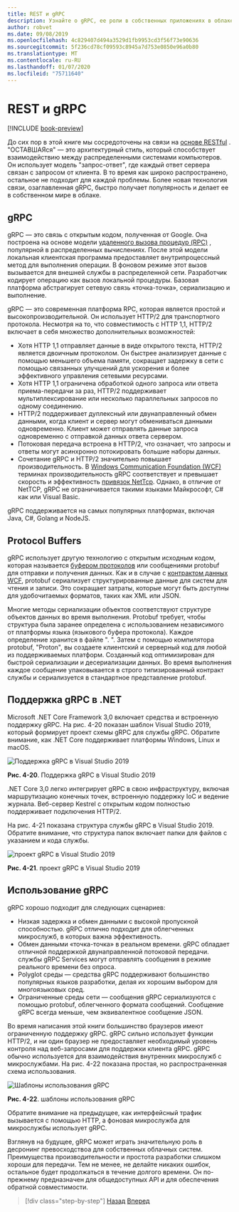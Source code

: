 ```yaml
---
title: REST и gRPC
description: Узнайте о gRPC, ее роли в собственных приложениях в облаке и о том, как она отличается от протокола HTTP RESTFUL.
author: robvet
ms.date: 09/08/2019
ms.openlocfilehash: 4c829407d494a3529d1fb9953cd3f56f73e90636
ms.sourcegitcommit: 5f236cd78cf09593c8945a7d753e0850e96a0b80
ms.translationtype: MT
ms.contentlocale: ru-RU
ms.lasthandoff: 01/07/2020
ms.locfileid: "75711640"
---
```

# <a name="rest-and-grpc"></a>REST и gRPC

[!INCLUDE [book-preview](../../../includes/book-preview.md)]

До сих пор в этой книге мы сосредоточены на связи на [основе RESTful](https://docs.microsoft.com/azure/architecture/best-practices/api-design) . "ОСТАВШАЯся" — это архитектурный стиль, который способствует взаимодействию между распределенными системами компьютеров. Он использует модель "запрос-ответ", где каждый ответ сервера связан с запросом от клиента. В то время как широко распространено, остальное не подходит для каждой проблемы. Более новая технология связи, озаглавленная gRPC, быстро получает популярность и делает ее в собственном мире в облаке.

## <a name="grpc"></a>gRPC

gRPC — это связь с открытым кодом, полученная от Google. Она построена на основе модели [удаленного вызова процедур (RPC)](https://en.wikipedia.org/wiki/Remote_procedure_call) , популярной в распределенных вычислениях. После этой модели локальная клиентская программа предоставляет внутрипроцессный метод для выполнения операции. В фоновом режиме этот вызов вызывается для внешней службы в распределенной сети. Разработчик кодирует операцию как вызов локальной процедуры. Базовая платформа абстрагирует сетевую связь «точка-точка», сериализацию и выполнение.

gRPC — это современная платформа RPC, которая является простой и высокопроизводительной. Он использует HTTP/2 для транспортного протокола. Несмотря на то, что совместимость с HTTP 1,1, HTTP/2 включает в себя множество дополнительных возможностей:

- Хотя HTTP 1,1 отправляет данные в виде открытого текста, HTTP/2 является двоичным протоколом. Он быстрее анализирует данные с помощью меньшего объема памяти, сокращает задержку в сети с помощью связанных улучшений для ускорения и более эффективного управления сетевыми ресурсами.
- Хотя HTTP 1,1 ограничена обработкой одного запроса или ответа приема-передачи за раз, HTTP/2 поддерживает мультиплексирование или несколько параллельных запросов по одному соединению.
- HTTP/2 поддерживает дуплексный или двунаправленный обмен данными, когда клиент и сервер могут обмениваться данными одновременно. Клиент может отправлять данные запроса одновременно с отправкой данных ответа сервером.
- Потоковая передача встроена в HTTP/2, что означает, что запросы и ответы могут асинхронно потокировать большие наборы данных.
- Сочетание gRPC и HTTP/2 значительно повышает производительность. В [Windows Communication Foundation (WCF)](https://docs.microsoft.com/dotnet/framework/wcf/whats-wcf) терминах производительность gRPC соответствует и превышает скорость и эффективность [привязок NetTcp](https://docs.microsoft.com/dotnet/api/system.servicemodel.nettcpbinding?view=netframework-4.8). Однако, в отличие от NetTCP, gRPC не ограничивается такими языками Майкрософт, C# как или Visual Basic.

gRPC поддерживается на самых популярных платформах, включая Java, C#, Golang и NodeJS.

## <a name="protocol-buffers"></a>Protocol Buffers

gRPC использует другую технологию с открытым исходным кодом, которая называется [буфером протоколов](https://developers.google.com/protocol-buffers/docs/overview) или сообщениями protobuf для отправки и получения данных. Как и в случае с [контрактом данных WCF](https://docs.microsoft.com/dotnet/framework/wcf/feature-details/using-data-contracts), protobuf сериализует структурированные данные для систем для чтения и записи. Это сокращает затраты, которые могут быть доступны для удобочитаемых форматов, таких как XML или JSON.

Многие методы сериализации объектов соответствуют структуре объектов данных во время выполнения. Protobuf требует, чтобы структура была заранее определена с использованием независимого от платформы языка (языкового буфера протокола). Каждое определение хранится в файле ". \". Затем с помощью компилятора protobuf, "Proton", вы создаете клиентский и серверный код для любой из поддерживаемых платформ. Созданный код оптимизирован для быстрой сериализации и десериализации данных. Во время выполнения каждое сообщение упаковывается в строго типизированный контракт службы и сериализуется в стандартное представление protobuf.

## <a name="grpc-support-in-net"></a>Поддержка gRPC в .NET

Microsoft .NET Core Framework 3,0 включает средства и встроенную поддержку gRPC. На рис. 4-20 показан шаблон Visual Studio 2019, который формирует проект схемы gRPC для службы gRPC. Обратите внимание, как .NET Core поддерживает платформы Windows, Linux и macOS.

![Поддержка gRPC в Visual Studio 2019](./media/visual-studio-2019-grpc-template.png)

**Рис. 4-20**. Поддержка gRPC в Visual Studio 2019

.NET Core 3,0 легко интегрирует gRPC в свою инфраструктуру, включая маршрутизацию конечных точек, встроенную поддержку IoC и ведение журнала. Веб-сервер Kestrel с открытым кодом полностью поддерживает подключения HTTP/2.

На рис. 4-21 показана структура службы gRPC в Visual Studio 2019. Обратите внимание, что структура папок включает папки для файлов с указанием и кода службы.

![проект gRPC в Visual Studio 2019](./media/grpc-project.png  )

**Рис. 4-21**. проект gRPC в Visual Studio 2019

## <a name="grpc-usage"></a>Использование gRPC

gRPC хорошо подходит для следующих сценариев:

- Низкая задержка и обмен данными с высокой пропускной способностью. gRPC отлично подходит для облегченных микрослужб, в которых важна эффективность.
- Обмен данными «точка-точка» в реальном времени. gRPC обладает отличной поддержкой двунаправленной потоковой передачи. службы gRPC Services могут отправлять сообщения в режиме реального времени без опроса.
- Polyglot среды — средства gRPC поддерживают большинство популярных языков разработки, делая их хорошим выбором для многоязыковых сред.
- Ограниченные среды сети — сообщения gRPC сериализуются с помощью protobuf, облегченного формата сообщений. Сообщение gRPC всегда меньше, чем эквивалентное сообщение JSON.

Во время написания этой книги большинство браузеров имеют ограниченную поддержку gRPC. gRPC сильно использует функции HTTP/2, и ни один браузер не предоставляет необходимый уровень контроля над веб-запросами для поддержки клиента gRPC. gRPC обычно используется для взаимодействия внутренних микрослужб с микрослужбами. На рис. 4-22 показана простая, но распространенная схема использования.

![Шаблоны использования gRPC](./media/grpc-usage.png)

**Рис. 4-22**. шаблоны использования gRPC

Обратите внимание на предыдущее, как интерфейсный трафик вызывается с помощью HTTP, а фоновая микрослужба для микрослужбы использует gRPC.

Взглянув на будущее, gRPC может играть значительную роль в десронинг превосходствоа для собственных облачных систем. Преимущества производительности и простота разработки слишком хороши для передачи. Тем не менее, не делайте никаких ошибок, остальное будет продолжаться в течение долгого времени. Он по-прежнему предназначен для общедоступных API и для обеспечения обратной совместимости.

>[!div class="step-by-step"]
>[Назад](service-to-service-communication.md)
>[Вперед](service-mesh-communication-infrastructure.md)
